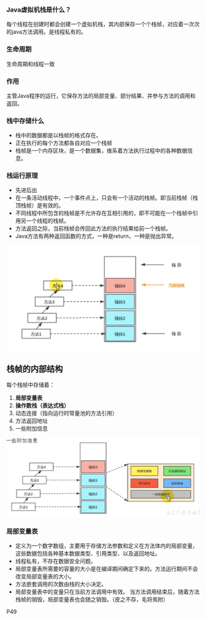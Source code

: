 ### Java虚拟机栈是什么？

每个线程在创建时都会创建一个虚拟机栈，其内部保存一个个栈帧，对应着一次次的java方法调用。是线程私有的。

### 生命周期

生命周期和线程一致

### 作用

主管Java程序的运行，它保存方法的局部变量、部分结果、并参与方法的调用和返回。

### 栈中存储什么

- 栈中的数据都是以栈帧的格式存在。
- 正在执行的每个方法都各自对应一个栈帧
- 栈帧是一个内存区块，是一个数据集，维系着方法执行过程中的各种数据信息。

### 栈运行原理

- 先进后出
- 在一条活动线程中，一个事件点上，只会有一个活动的栈帧。即当前栈帧（栈顶栈帧）是有效的。
- 不同线程中所包含的栈帧是不允许存在互相引用的，即不可能在一个栈帧中引用另一个线程的栈帧。
- 方法返回之际，当前栈帧会传回此方法的执行结果给前一个栈帧。
- Java方法有两种返回函数的方式，一种是return，一种是抛出异常。

![image-20210830132030026](5.%E8%99%9A%E6%8B%9F%E6%9C%BA%E6%A0%88.assets/image-20210830132030026.png)

## 栈帧的内部结构

每个栈帧中存储着：

1. **局部变量表**
2. **操作数栈（表达式栈）**
3. 动态连接（指向运行时常量池的方法引用）
4. 方法返回地址
5. 一些附加信息

![image-20210830133159080](5.%E8%99%9A%E6%8B%9F%E6%9C%BA%E6%A0%88.assets/image-20210830133159080.png)

### 局部变量表

- 定义为一个数字数组，主要用于存储方法参数和定义在方法体内的局部变量，这些数据包括各种基本数据类型、引用类型、以及返回地址。
- 线程私有，不存在数据安全问题。
- 局部变量表所需要的容量的大小是在编译期间确定下来的。方法运行期间不会改变局部变量表的大小。
- 方法嵌套调用的次数由栈的大小决定。
- 局部变量表中的变量只在当前方法调用中有效。 当方法调用结束后，随着方法栈帧的销毁，局部变量表也会随之销毁。（皮之不存，毛将焉附）

P49